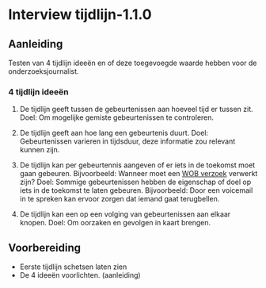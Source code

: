 # Interview tijdlijn-1.1.0


## Aanleiding
Testen van 4 tijdlijn ideeën en of deze toegevoegde waarde hebben voor de onderzoeksjournalist.


### 4 tijdlijn ideeën
1. De tijdlijn geeft tussen de gebeurtenissen aan hoeveel tijd er tussen zit.
Doel: Om mogelijke gemiste gebeurtenissen te controleren.

2. De tijdlijn geeft aan hoe lang een gebeurtenis duurt.
Doel: Gebeurtenissen varieren in tijdsduur, deze informatie zou relevant kunnen zijn.

3. De tijdlijn kan per gebeurtennis aangeven of er iets in de toekomst moet gaan gebeuren. Bijvoorbeeld: Wanneer moet een [WOB verzoek](https://www.om.nl/organisatie/wet-openbaarheid/) verwerkt zijn?
Doel: Sommige gebeurtenissen hebben de eigenschap of doel op iets in de toekomst te laten gebeuren. Bijvoorbeeld: Door een voicemail in te spreken kan ervoor zorgen dat iemand gaat terugbellen.

4. De tijdlijn kan een op een volging van gebeurtenissen aan elkaar knopen.
Doel: Om oorzaken en gevolgen in kaart brengen.


## Voorbereiding


<!-- schetsen toevoegen -->

* Eerste tijdlijn schetsen laten zien
* De 4 ideeën voorlichten. (aanleiding)
